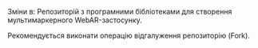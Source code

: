 Зміни в: Репозиторій з програмними бібліотеками для створення мультимаркерного WebAR-застосунку.

Рекомендується виконати операцію відгалуження репозиторію (Fork).


